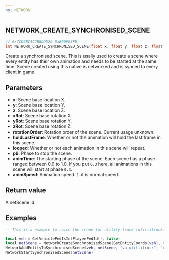 ```yaml
---
ns: NETWORK
---
```

## NETWORK_CREATE_SYNCHRONISED_SCENE

```c
// 0x7CD6BC4C2BBDD526 0xB06FE3FE
int NETWORK_CREATE_SYNCHRONISED_SCENE(float x, float y, float z, float xRot, float yRot, float zRot, int rotationOrder, BOOL holdLastFrame, BOOL looped, float p9, float animTime, float animSpeed);
```

Create a synchronised scene. This is usally used to create a scene where every entity has their own animation and needs to be started at the same time. Scene created using this native is networked and is synced to every client in game.

## Parameters
* **x**: Scene base location X.
* **y**: Scene base location Y.
* **z**: Scene base location Z.
* **xRot**: Scene base rotation X.
* **yRot**: Scene base rotation Y.
* **zRot**: Scene base rotation Z.
* **rotationOrder**: Rotation order of the scene. Current usage unknown.
* **holdLastFrame**: Whether or not the animation will hold the last frame in this scene.
* **looped**: Whether or not each animation in this scene will repeat.
* **p9**: Phase to stop the scene.
* **animTime**: The starting phase of the scene. Each scene has a phase ranged between 0.0 to 1.0. If you put `0.3` here, all animations in this scene will start at phase `0.3`.
* **animSpeed**: Animation speed. `1.0` is normal speed.

## Return value
A netScene id.

## Examples
```lua
-- This is a example to raise the crane for utility truck (utillitruck).

local veh = GetVehiclePedIsIn(PlayerPedId(), false)
local netScene = NetworkCreateSynchronisedScene(GetEntityCoords(veh), GetEntityRotation(veh), 2, false, false, 1065353216, 0.3, 0.5)
NetworkAddEntityToSynchronisedScene(veh, netScene, "va_utillitruck", "crane", 1.0, -1.0, 1)
NetworkStartSynchronisedScene(netScene)
```
